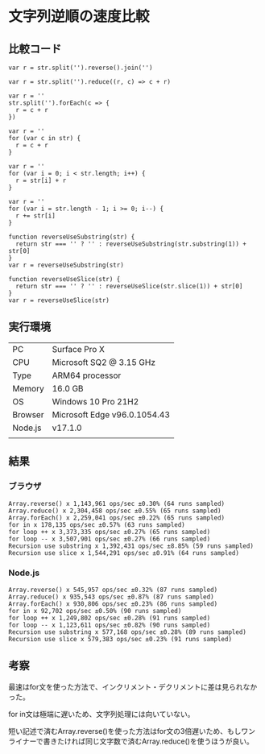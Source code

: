 # 文字列逆順の速度比較

## 比較コード

``` js:Array.reverse()
var r = str.split('').reverse().join('')
```

``` js:Array.reduce()
var r = str.split('').reduce((r, c) => c + r)
```

``` js:Array.forEach()
var r = ''
str.split('').forEach(c => {
  r = c + r
})
```

``` js:for in
var r = ''
for (var c in str) {
  r = c + r
}
```

``` js:for loop ++
var r = ''
for (var i = 0; i < str.length; i++) {
  r = str[i] + r
}
```

``` js:for loop --
var r = ''
for (var i = str.length - 1; i >= 0; i--) {
  r += str[i]
}
```

``` js:Recursion use substring
function reverseUseSubstring(str) {
  return str === '' ? '' : reverseUseSubstring(str.substring(1)) + str[0]
}
var r = reverseUseSubstring(str)
```

``` js:Recursion use slice
function reverseUseSlice(str) {
  return str === '' ? '' : reverseUseSlice(str.slice(1)) + str[0]
}
var r = reverseUseSlice(str)
```


## 実行環境

|||
| - | - |
| PC | Surface Pro X |
| CPU | Microsoft SQ2 @ 3.15 GHz |
| Type | ARM64 processor |
| Memory | 16.0 GB |
| OS | Windows 10 Pro 21H2 |
| Browser | Microsoft Edge v96.0.1054.43 |
| Node.js | v17.1.0 |
|||

## 結果

### ブラウザ
```
Array.reverse() x 1,143,961 ops/sec ±0.30% (64 runs sampled)
Array.reduce() x 2,304,458 ops/sec ±0.55% (65 runs sampled)
Array.forEach() x 2,259,041 ops/sec ±0.22% (65 runs sampled)
for in x 178,135 ops/sec ±0.57% (63 runs sampled)
for loop ++ x 3,373,335 ops/sec ±0.27% (65 runs sampled)
for loop -- x 3,507,901 ops/sec ±0.27% (66 runs sampled)
Recursion use substring x 1,392,431 ops/sec ±8.85% (59 runs sampled)
Recursion use slice x 1,544,291 ops/sec ±0.91% (64 runs sampled)
```

### Node.js
```
Array.reverse() x 545,957 ops/sec ±0.32% (87 runs sampled)
Array.reduce() x 935,543 ops/sec ±0.87% (87 runs sampled)
Array.forEach() x 930,806 ops/sec ±0.23% (86 runs sampled)
for in x 92,702 ops/sec ±0.50% (90 runs sampled)
for loop ++ x 1,249,802 ops/sec ±0.28% (91 runs sampled)
for loop -- x 1,123,611 ops/sec ±0.82% (90 runs sampled)
Recursion use substring x 577,168 ops/sec ±0.28% (89 runs sampled)
Recursion use slice x 579,383 ops/sec ±0.23% (91 runs sampled)
```

## 考察

最速はfor文を使った方法で、インクリメント・デクリメントに差は見られなかった。

for in文は極端に遅いため、文字列処理には向いていない。

短い記述で済むArray.reverse()を使った方法はfor文の3倍遅いため、もしワンライナーで書きたければ同じ文字数で済むArray.reduce()を使うほうが良い。
